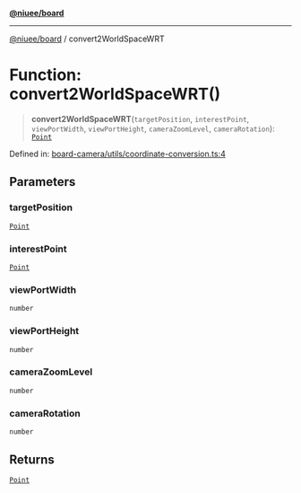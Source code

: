 [**@niuee/board**](../README.md)

***

[@niuee/board](../globals.md) / convert2WorldSpaceWRT

# Function: convert2WorldSpaceWRT()

> **convert2WorldSpaceWRT**(`targetPosition`, `interestPoint`, `viewPortWidth`, `viewPortHeight`, `cameraZoomLevel`, `cameraRotation`): [`Point`](../type-aliases/Point.md)

Defined in: [board-camera/utils/coordinate-conversion.ts:4](https://github.com/niuee/board/blob/cc09a87e934160adef876c4e11d51fd97e78653d/src/board-camera/utils/coordinate-conversion.ts#L4)

## Parameters

### targetPosition

[`Point`](../type-aliases/Point.md)

### interestPoint

[`Point`](../type-aliases/Point.md)

### viewPortWidth

`number`

### viewPortHeight

`number`

### cameraZoomLevel

`number`

### cameraRotation

`number`

## Returns

[`Point`](../type-aliases/Point.md)
